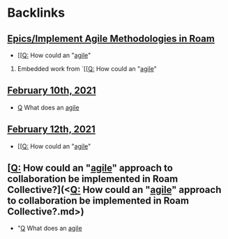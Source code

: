 
# Backlinks
## [Epics/Implement Agile Methodologies in Roam](<Epics/Implement Agile Methodologies in Roam.md>)
- [[[Q:](<[[Q:.md>) How could an "[agile](<agile.md>)"

1. Embedded work from `[[[Q:](<[[Q:.md>) How could an "[agile](<agile.md>)"

## [February 10th, 2021](<February 10th, 2021.md>)
- [Q](<Q.md>) What does an [agile](<agile.md>)

## [February 12th, 2021](<February 12th, 2021.md>)
- [[[Q:](<[[Q:.md>) How could an "[agile](<agile.md>)"

## [[Q:](<[Q:.md>) How could an "[agile](<agile.md>)" approach to collaboration be implemented in Roam Collective?](<[Q:](<Q:.md>) How could an "[agile](<agile.md>)" approach to collaboration be implemented in Roam Collective?.md>)
- "[Q](<Q.md>) What does an [agile](<agile.md>)

